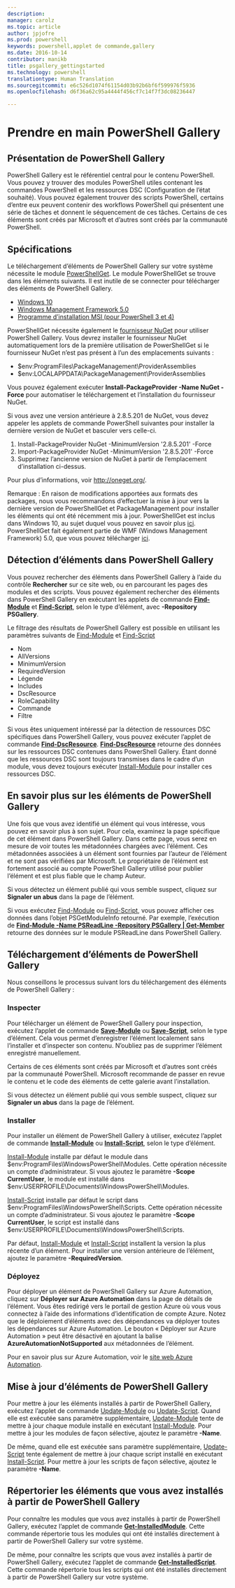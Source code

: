 ```yaml
---
description: 
manager: carolz
ms.topic: article
author: jpjofre
ms.prod: powershell
keywords: powershell,applet de commande,gallery
ms.date: 2016-10-14
contributor: manikb
title: psgallery_gettingstarted
ms.technology: powershell
translationtype: Human Translation
ms.sourcegitcommit: e6c526d1074f61154d03b92b6bf6f599976f5936
ms.openlocfilehash: d6f36a62c95a4444f456cf7c14f7f3dc08236447

---
```


# Prendre en main PowerShell Gallery

## Présentation de PowerShell Gallery

PowerShell Gallery est le référentiel central pour le contenu PowerShell.
Vous pouvez y trouver des modules PowerShell utiles contenant les commandes PowerShell et les ressources DSC (Configuration de l’état souhaité). Vous pouvez également trouver des scripts PowerShell, certains d’entre eux peuvent contenir des workflows PowerShell qui présentent une série de tâches et donnent le séquencement de ces tâches.
Certains de ces éléments sont créés par Microsoft et d’autres sont créés par la communauté PowerShell.

## Spécifications

Le téléchargement d’éléments de PowerShell Gallery sur votre système nécessite le module [PowerShellGet](http://go.microsoft.com/fwlink/?LinkID=760387&clcid=0x409). Le module PowerShellGet se trouve dans les éléments suivants. Il est inutile de se connecter pour télécharger des éléments de PowerShell Gallery.

-   [Windows 10](http://go.microsoft.com/fwlink/?LinkID=624830&clcid=0x409)
-   [Windows Management Framework 5.0](http://go.microsoft.com/fwlink/?LinkId=398175)
-   [Programme d’installation MSI (pour PowerShell 3 et 4)](http://go.microsoft.com/fwlink/?LinkID=746217&clcid=0x409)

PowerShellGet nécessite également le [fournisseur NuGet](http://go.microsoft.com/fwlink/?LinkId=722208) pour utiliser PowerShell Gallery. Vous devrez installer le fournisseur NuGet automatiquement lors de la première utilisation de PowerShellGet si le fournisseur NuGet n’est pas présent à l’un des emplacements suivants :

-   $env:ProgramFiles\\PackageManagement\\ProviderAssemblies
-   $env:LOCALAPPDATA\\PackageManagement\\ProviderAssemblies

Vous pouvez également exécuter **Install-PackageProvider -Name NuGet -Force** pour automatiser le téléchargement et l’installation du fournisseur NuGet.

  
Si vous avez une version antérieure à 2.8.5.201 de NuGet, vous devez appeler les applets de commande PowerShell suivantes pour installer la dernière version de NuGet et basculer vers celle-ci.

1.  Install-PackageProvider NuGet -MinimumVersion '2.8.5.201' -Force
2.  Import-PackageProvider NuGet -MinimumVersion '2.8.5.201' -Force
3.  Supprimez l’ancienne version de NuGet à partir de l’emplacement d’installation ci-dessus.

Pour plus d’informations, voir <http://oneget.org/>.

  
Remarque : En raison de modifications apportées aux formats des packages, nous vous recommandons d’effectuer la mise à jour vers la dernière version de PowerShellGet et PackageManagement pour installer les éléments qui ont été récemment mis à jour. PowerShellGet est inclus dans Windows 10, au sujet duquel vous pouvez en savoir plus [ici](http://go.microsoft.com/fwlink/?LinkID=624830&clcid=0x409).
PowerShellGet fait également partie de WMF (Windows Management Framework) 5.0, que vous pouvez télécharger [ici](http://go.microsoft.com/fwlink/?LinkId=398175).

## Détection d’éléments dans PowerShell Gallery

Vous pouvez rechercher des éléments dans PowerShell Gallery à l’aide du contrôle **Rechercher** sur ce site web, ou en parcourant les pages des modules et des scripts. Vous pouvez également rechercher des éléments dans PowerShell Gallery en exécutant les applets de commande [**Find-Module**](http://go.microsoft.com/fwlink/?LinkID=760387&clcid=0x409) et [**Find-Script**](http://go.microsoft.com/fwlink/?LinkID=760387&clcid=0x409), selon le type d’élément, avec **-Repository PSGallery**.

Le filtrage des résultats de PowerShell Gallery est possible en utilisant les paramètres suivants de [Find-Module](http://go.microsoft.com/fwlink/?LinkID=760387&clcid=0x409) et [Find-Script](http://go.microsoft.com/fwlink/?LinkID=760387&clcid=0x409)

- Nom
- AllVersions
- MinimumVersion
- RequiredVersion
- Légende
- Includes
- DscResource
- RoleCapability
- Commande
- Filtre

Si vous êtes uniquement intéressé par la détection de ressources DSC spécifiques dans PowerShell Gallery, vous pouvez exécuter l’applet de commande [**Find-DscResource**](http://go.microsoft.com/fwlink/?LinkID=760387&clcid=0x409).
[**Find-DscResource**](http://go.microsoft.com/fwlink/?LinkID=760387&clcid=0x409) retourne des données sur les ressources DSC contenues dans PowerShell Gallery. Étant donné que les ressources DSC sont toujours transmises dans le cadre d’un module, vous devez toujours exécuter [Install-Module](http://go.microsoft.com/fwlink/?LinkID=760387&clcid=0x409) pour installer ces ressources DSC.

## En savoir plus sur les éléments de PowerShell Gallery

Une fois que vous avez identifié un élément qui vous intéresse, vous pouvez en savoir plus à son sujet. Pour cela, examinez la page spécifique de cet élément dans PowerShell Gallery. Dans cette page, vous serez en mesure de voir toutes les métadonnées chargées avec l’élément. Ces métadonnées associées à un élément sont fournies par l’auteur de l’élément et ne sont pas vérifiées par Microsoft. Le propriétaire de l’élément est fortement associé au compte PowerShell Gallery utilisé pour publier l’élément et est plus fiable que le champ Auteur.

Si vous détectez un élément publié qui vous semble suspect, cliquez sur **Signaler un abus** dans la page de l’élément.

Si vous exécutez [Find-Module](http://go.microsoft.com/fwlink/?LinkID=760387&clcid=0x409) ou [Find-Script](http://go.microsoft.com/fwlink/?LinkID=760387&clcid=0x409), vous pouvez afficher ces données dans l’objet PSGetModuleInfo retourné. Par exemple, l’exécution de [**Find-Module -Name PSReadLine -Repository PSGallery | Get-Member**](http://go.microsoft.com/fwlink/?LinkID=760387&clcid=0x409) retourne des données sur le module PSReadLine dans PowerShell Gallery.

## Téléchargement d’éléments de PowerShell Gallery

Nous conseillons le processus suivant lors du téléchargement des éléments de PowerShell Gallery :

### Inspecter

Pour télécharger un élément de PowerShell Gallery pour inspection, exécutez l’applet de commande [**Save-Module**](http://go.microsoft.com/fwlink/?LinkID=760387&clcid=0x409) ou [**Save-Script**](http://go.microsoft.com/fwlink/?LinkID=760387&clcid=0x409), selon le type d’élément. Cela vous permet d’enregistrer l’élément localement sans l’installer et d’inspecter son contenu. N’oubliez pas de supprimer l’élément enregistré manuellement.

Certains de ces éléments sont créés par Microsoft et d’autres sont créés par la communauté PowerShell. Microsoft recommande de passer en revue le contenu et le code des éléments de cette galerie avant l’installation.

Si vous détectez un élément publié qui vous semble suspect, cliquez sur **Signaler un abus** dans la page de l’élément.

### Installer

Pour installer un élément de PowerShell Gallery à utiliser, exécutez l’applet de commande [**Install-Module**](http://go.microsoft.com/fwlink/?LinkID=760387&clcid=0x409) ou [**Install-Script**](http://go.microsoft.com/fwlink/?LinkID=760387&clcid=0x409), selon le type d’élément.

[Install-Module](http://go.microsoft.com/fwlink/?LinkID=760387&clcid=0x409) installe par défaut le module dans $env:ProgramFiles\\WindowsPowerShell\\Modules. Cette opération nécessite un compte d’administrateur. Si vous ajoutez le paramètre **-Scope CurrentUser**, le module est installé dans $env:USERPROFILE\\Documents\\WindowsPowerShell\\Modules.

[Install-Script](http://go.microsoft.com/fwlink/?LinkID=760387&clcid=0x409) installe par défaut le script dans $env:ProgramFiles\\WindowsPowerShell\\Scripts. Cette opération nécessite un compte d’administrateur. Si vous ajoutez le paramètre **-Scope CurrentUser**, le script est installé dans $env:USERPROFILE\\Documents\\WindowsPowerShell\\Scripts.

Par défaut, [Install-Module](http://go.microsoft.com/fwlink/?LinkID=760387&clcid=0x409) et [Install-Script](http://go.microsoft.com/fwlink/?LinkID=760387&clcid=0x409) installent la version la plus récente d’un élément. Pour installer une version antérieure de l’élément, ajoutez le paramètre **-RequiredVersion**.

### Déployez

Pour déployer un élément de PowerShell Gallery sur Azure Automation, cliquez sur **Déployer sur Azure Automation** dans la page de détails de l’élément. Vous êtes redirigé vers le portail de gestion Azure où vous vous connectez à l’aide des informations d’identification de compte Azure. Notez que le déploiement d’éléments avec des dépendances va déployer toutes les dépendances sur Azure Automation. Le bouton « Déployer sur Azure Automation » peut être désactivé en ajoutant la balise **AzureAutomationNotSupported** aux métadonnées de l’élément.

Pour en savoir plus sur Azure Automation, voir le [site web Azure Automation](http://azure.microsoft.com/en-us/services/automation/).

## Mise à jour d’éléments de PowerShell Gallery

Pour mettre à jour les éléments installés à partir de PowerShell Gallery, exécutez l’applet de commande [Update-Module](http://go.microsoft.com/fwlink/?LinkID=760387&clcid=0x409) ou [Update-Script](http://go.microsoft.com/fwlink/?LinkID=760387&clcid=0x409). Quand elle est exécutée sans paramètre supplémentaire, [Update-Module](http://go.microsoft.com/fwlink/?LinkID=760387&clcid=0x409) tente de mettre à jour chaque module installé en exécutant [Install-Module](http://go.microsoft.com/fwlink/?LinkID=760387&clcid=0x409).
Pour mettre à jour les modules de façon sélective, ajoutez le paramètre **-Name**.

De même, quand elle est exécutée sans paramètre supplémentaire, [Update-Script](http://go.microsoft.com/fwlink/?LinkID=760387&clcid=0x409) tente également de mettre à jour chaque script installé en exécutant [Install-Script](http://go.microsoft.com/fwlink/?LinkID=760387&clcid=0x409).
Pour mettre à jour les scripts de façon sélective, ajoutez le paramètre **-Name**.

## Répertorier les éléments que vous avez installés à partir de PowerShell Gallery

Pour connaître les modules que vous avez installés à partir de PowerShell Gallery, exécutez l’applet de commande [**Get-InstalledModule**](http://go.microsoft.com/fwlink/?LinkID=760387&clcid=0x409). Cette commande répertorie tous les modules qui ont été installés directement à partir de PowerShell Gallery sur votre système.

De même, pour connaître les scripts que vous avez installés à partir de PowerShell Gallery, exécutez l’applet de commande [**Get-InstalledScript**](http://go.microsoft.com/fwlink/?LinkID=760387&clcid=0x409). Cette commande répertorie tous les scripts qui ont été installés directement à partir de PowerShell Gallery sur votre système.




<!--HONumber=Oct16_HO2-->


